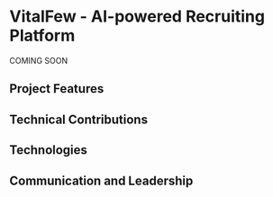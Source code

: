# VitalFew - AI-powered Recruiting Platform

COMING SOON

## Project Features

## Technical Contributions

## Technologies

## Communication and Leadership